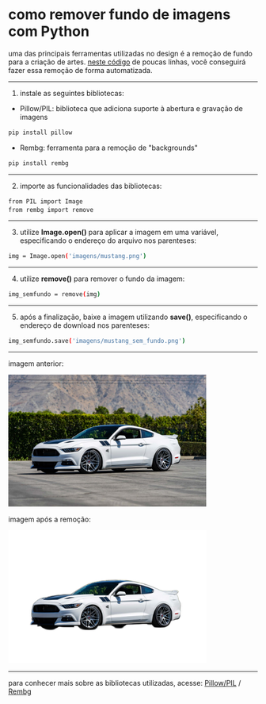 # como remover fundo de imagens com Python

uma das principais ferramentas utilizadas no design é a remoção de fundo para a criação de artes. [neste código](https://github.com/claysfx/remove_background/blob/main/remove_background.py) de poucas linhas, você conseguirá fazer essa remoção de forma automatizada.

---

1. instale as seguintes bibliotecas:
 * Pillow/PIL: biblioteca que adiciona suporte à abertura e gravação de imagens
``` bash
pip install pillow
```

 * Rembg: ferramenta para a remoção de "backgrounds"
``` bash
pip install rembg
```
---
2. importe as funcionalidades das bibliotecas:
``` bash
from PIL import Image
from rembg import remove
```
---
3. utilize **Image.open()** para aplicar a imagem em uma variável, especificando o endereço do arquivo nos parenteses:
``` bash
img = Image.open('imagens/mustang.png')
```
---
4. utilize **remove()** para remover o fundo da imagem:
``` bash
img_semfundo = remove(img)
```
---
5. após a finalização, baixe a imagem utilizando **save()**, especificando o endereço de download nos parenteses:
``` bash
img_semfundo.save('imagens/mustang_sem_fundo.png')
```
---
imagem anterior:
<p float="left">
 <img src="https://github.com/claysfx/remove_background/blob/main/imagens/mustang.jpg" width="400" />
</p>
imagem após a remoção:
<p float="left">
 <img src="https://github.com/claysfx/remove_background/blob/main/imagens/mustang_sem_fundo.png" width="400" />
</p>

---
para conhecer mais sobre as bibliotecas utilizadas, acesse: [Pillow/PIL](https://pypi.org/project/Pillow/) / [Rembg](https://github.com/danielgatis/rembg)
